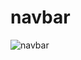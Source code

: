 # navbar
![navbar](https://github.com/SemihParlak/navbar/assets/124163896/b5b0b7d0-6b34-4f93-9889-e9f400f551c1)
